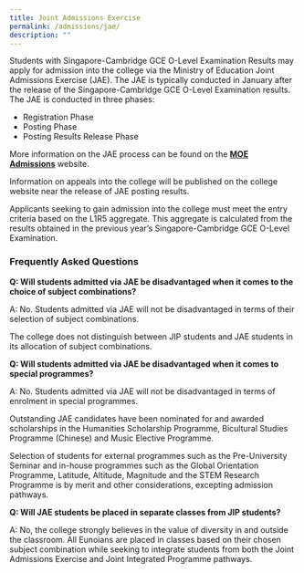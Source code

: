 ```yaml
---
title: Joint Admissions Exercise
permalink: /admissions/jae/
description: ""
---
```

Students with Singapore-Cambridge GCE O-Level Examination Results may apply for admission into the college via the Ministry of Education Joint Admissions Exercise (JAE). The JAE is typically conducted in January after the release of the Singapore-Cambridge GCE O-Level Examination results. The JAE is conducted in three phases:

*   Registration Phase
*   Posting Phase
*   Posting Results Release Phase

More information on the JAE process can be found on the **[MOE Admissions](https://www.moe.gov.sg/admissions/jae)** website.

Information on appeals into the college will be published on the college website near the release of JAE posting results.

Applicants seeking to gain admission into the college must meet the entry criteria based on the L1R5 aggregate. This aggregate is calculated from the results obtained in the previous year’s Singapore-Cambridge GCE O-Level Examination.

### Frequently Asked Questions

**Q: Will students admitted via JAE be disadvantaged when it comes to the choice of subject combinations?**

A: No. Students admitted via JAE will not be disadvantaged in terms of their selection of subject combinations.

The college does not distinguish between JIP students and JAE students in its allocation of subject combinations.

**Q: Will students admitted via JAE be disadvantaged when it comes to special programmes?**

A: No. Students admitted via JAE will not be disadvantaged in terms of enrolment in special programmes.

Outstanding JAE candidates have been nominated for and awarded scholarships in the Humanities Scholarship Programme, Bicultural Studies Programme (Chinese) and Music Elective Programme.

Selection of students for external programmes such as the Pre-University Seminar and in-house programmes such as the Global Orientation Programme, Latitude, Altitude, Magnitude and the STEM Research Programme is by merit and other considerations, excepting admission pathways.

**Q: Will JAE students be placed in separate classes from JIP students?**

A: No, the college strongly believes in the value of diversity in and outside the classroom. All Eunoians are placed in classes based on their chosen subject combination while seeking to integrate students from both the Joint Admissions Exercise and Joint Integrated Programme pathways.